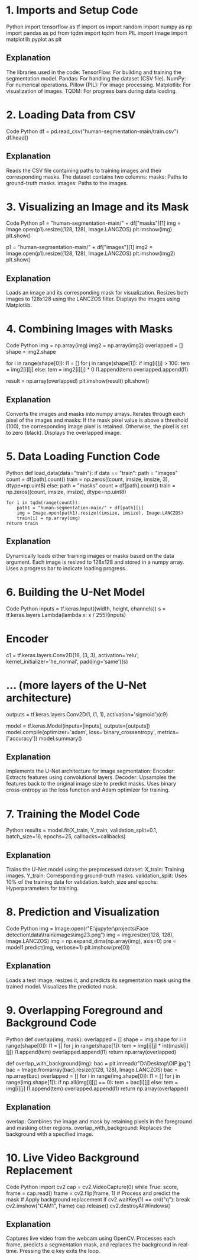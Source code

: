 # 1. Imports and Setup Code

Python
import tensorflow as tf
import os
import random
import numpy as np
import pandas as pd
from tqdm import tqdm 
from PIL import Image
import matplotlib.pyplot as plt

## Explanation
The libraries used in the code:
TensorFlow: For building and training the segmentation model.
Pandas: For handling the dataset (CSV file).
NumPy: For numerical operations.
Pillow (PIL): For image processing.
Matplotlib: For visualization of images.
TQDM: For progress bars during data loading.

# 2. Loading Data from CSV
Code
Python
df = pd.read_csv("human-segmentation-main/train.csv")
df.head()

## Explanation
Reads the CSV file containing paths to training images and their corresponding masks.
The dataset contains two columns:
masks: Paths to ground-truth masks.
images: Paths to the images.

# 3. Visualizing an Image and its Mask
Code
Python
p1 = "human-segmentation-main/" + df["masks"][1]
img = Image.open(p1).resize((128, 128), Image.LANCZOS)
plt.imshow(img)
plt.show()

p1 = "human-segmentation-main/" + df["images"][1]
img2 = Image.open(p1).resize((128, 128), Image.LANCZOS)
plt.imshow(img2)
plt.show()

## Explanation
Loads an image and its corresponding mask for visualization.
Resizes both images to 128x128 using the LANCZOS filter.
Displays the images using Matplotlib.

# 4. Combining Images with Masks
Code
Python
img = np.array(img)
img2 = np.array(img2)
overlapped = []
shape = img2.shape

for i in range(shape[0]):
    l1 = []
    for j in range(shape[1]):
        if img[i][j] > 100:
            tem = img2[i][j]
        else:
            tem = img2[i][j] * 0
        l1.append(tem)
    overlapped.append(l1)

result = np.array(overlapped)
plt.imshow(result)
plt.show()

## Explanation
Converts the images and masks into numpy arrays.
Iterates through each pixel of the images and masks:
If the mask pixel value is above a threshold (100), the corresponding image pixel is retained.
Otherwise, the pixel is set to zero (black).
Displays the overlapped image.

# 5. Data Loading Function Code

Python
def load_data(data="train"):
    if data == "train":
        path = "images"
        count = df[path].count()
        train = np.zeros((count, imsize, imsize, 3), dtype=np.uint8)
    else:
        path = "masks"
        count = df[path].count()
        train = np.zeros((count, imsize, imsize), dtype=np.uint8)

    for i in tqdm(range(count)):    
        path1 = "human-segmentation-main/" + df[path][i]
        img = Image.open(path1).resize((imsize, imsize), Image.LANCZOS)
        train[i] = np.array(img)
    return train

## Explanation
Dynamically loads either training images or masks based on the data argument.
Each image is resized to 128x128 and stored in a numpy array.
Uses a progress bar to indicate loading progress.

# 6. Building the U-Net Model
Code
Python
inputs = tf.keras.Input((width, height, channels))
s = tf.keras.layers.Lambda(lambda x: x / 255)(inputs)

# Encoder
c1 = tf.keras.layers.Conv2D(16, (3, 3), activation='relu', kernel_initializer='he_normal', padding='same')(s)
# ... (more layers of the U-Net architecture)
outputs = tf.keras.layers.Conv2D(1, (1, 1), activation='sigmoid')(c9)

model = tf.keras.Model(inputs=[inputs], outputs=[outputs])
model.compile(optimizer='adam', loss='binary_crossentropy', metrics=['accuracy'])
model.summary()

## Explanation
Implements the U-Net architecture for image segmentation:
Encoder: Extracts features using convolutional layers.
Decoder: Upsamples the features back to the original image size to predict masks.
Uses binary cross-entropy as the loss function and Adam optimizer for training.

# 7. Training the Model Code
Python
results = model.fit(X_train, Y_train, validation_split=0.1, batch_size=16, epochs=25, callbacks=callbacks)

## Explanation
Trains the U-Net model using the preprocessed dataset:
X_train: Training images.
Y_train: Corresponding ground-truth masks.
validation_split: Uses 10% of the training data for validation.
batch_size and epochs: Hyperparameters for training.

# 8. Prediction and Visualization
Code
Python
img = Image.open(r"E:\jupyter\projects\Face detection\data\train\images\img23.png")
img = img.resize((128, 128), Image.LANCZOS)
img = np.expand_dims(np.array(img), axis=0)
pre = model1.predict(img, verbose=1)
plt.imshow(pre[0])

## Explanation
Loads a test image, resizes it, and predicts its segmentation mask using the trained model.
Visualizes the predicted mask.

# 9. Overlapping Foreground and Background Code
Python
def overlap(img, mask):
    overlapped = []
    shape = img.shape
    for i in range(shape[0]):
        l1 = []
        for j in range(shape[1]):
            tem = img[i][j] * int(mask[i][j])
            l1.append(tem)
        overlapped.append(l1)
    return np.array(overlapped)

def overlap_with_background(img):
    bac = plt.imread(r"D:\Desktop\OIP.jpg")
    bac = Image.fromarray(bac).resize((128, 128), Image.LANCZOS)
    bac = np.array(bac)
    overlapped = []
    for i in range(img.shape[0]):
        l1 = []
        for j in range(img.shape[1]):
            if np.all(img[i][j] == 0):
                tem = bac[i][j]
            else:
                tem = img[i][j]
            l1.append(tem)
        overlapped.append(l1)
    return np.array(overlapped)

## Explanation
overlap: Combines the image and mask by retaining pixels in the foreground and masking other regions.
overlap_with_background: Replaces the background with a specified image.

# 10. Live Video Background Replacement
Code
Python
import cv2
cap = cv2.VideoCapture(0)
while True:
    score, frame = cap.read()
    frame = cv2.flip(frame, 1)
    # Process and predict the mask
    # Apply background replacement
    if cv2.waitKey(1) == ord("q"):
        break
    cv2.imshow("CAM1", frame)
cap.release()
cv2.destroyAllWindows()

## Explanation
Captures live video from the webcam using OpenCV.
Processes each frame, predicts a segmentation mask, and replaces the background in real-time.
Pressing the q key exits the loop.

